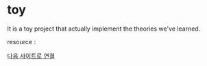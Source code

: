 # toy
It is a toy project that actually implement the theories we've learned.
<p>resource :</p> <A href="http://daum.net"> 다음 사이트로 연결 </A>
